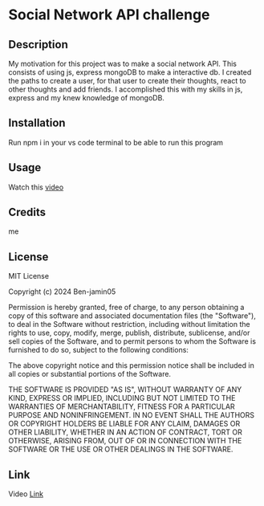 # Social Network API challenge

## Description

My motivation for this project was to make a social network API. This consists of using js, express mongoDB to make a interactive db. I created the paths to create a user, for that user to create their thoughts, react to other thoughts and add friends. I accomplished this with my skills in js, express and my knew knowledge of mongoDB. 

## Installation

Run npm i in your vs code terminal to be able to run this program

## Usage

Watch this [video](https://www.awesomescreenshot.com/video/30147660?key=c6504a68859418f0828ff7f053c3f24a)

## Credits 

me

## License

MIT License

Copyright (c) 2024 Ben-jamin05

Permission is hereby granted, free of charge, to any person obtaining a copy
of this software and associated documentation files (the "Software"), to deal
in the Software without restriction, including without limitation the rights
to use, copy, modify, merge, publish, distribute, sublicense, and/or sell
copies of the Software, and to permit persons to whom the Software is
furnished to do so, subject to the following conditions:

The above copyright notice and this permission notice shall be included in all
copies or substantial portions of the Software.

THE SOFTWARE IS PROVIDED "AS IS", WITHOUT WARRANTY OF ANY KIND, EXPRESS OR
IMPLIED, INCLUDING BUT NOT LIMITED TO THE WARRANTIES OF MERCHANTABILITY,
FITNESS FOR A PARTICULAR PURPOSE AND NONINFRINGEMENT. IN NO EVENT SHALL THE
AUTHORS OR COPYRIGHT HOLDERS BE LIABLE FOR ANY CLAIM, DAMAGES OR OTHER
LIABILITY, WHETHER IN AN ACTION OF CONTRACT, TORT OR OTHERWISE, ARISING FROM,
OUT OF OR IN CONNECTION WITH THE SOFTWARE OR THE USE OR OTHER DEALINGS IN THE
SOFTWARE.



## Link

Video [Link](https://www.awesomescreenshot.com/video/30147660?key=c6504a68859418f0828ff7f053c3f24a)